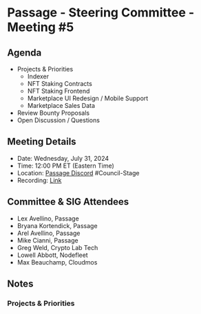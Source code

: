 # Passage - Steering Committee - Meeting #5

## Agenda
- Projects & Priorities
  - Indexer
  - NFT Staking Contracts
  - NFT Staking Frontend
  - Marketplace UI Redesign / Mobile Support
  - Marketplace Sales Data
- Review Bounty Proposals
- Open Discussion / Questions

## Meeting Details
- Date: Wednesday, July 31, 2024
- Time: 12:00 PM ET (Eastern Time)
- Location: [Passage Discord](https://discord.gg/passage) #Council-Stage
- Recording: [Link](https://youtu.be/5RWyHYz94to?si=4sGkcas8Xq5BZ2mk)

## Committee & SIG Attendees
- Lex Avellino, Passage
- Bryana Kortendick, Passage
- Arel Avellino, Passage
- Mike Cianni, Passage
- Greg Weld, Crypto Lab Tech
- Lowell Abbott, Nodefleet
- Max Beauchamp, Cloudmos

##  Notes
### Projects & Priorities
